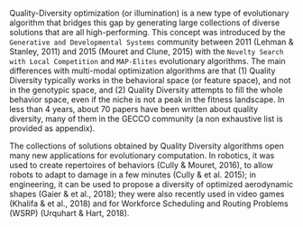 Quality-Diversity optimization (or illumination) is a new type of evolutionary algorithm that bridges this gap by generating large collections of diverse solutions that are all high-performing. This concept was introduced by the ``Generative and Developmental Systems`` community between 2011 (Lehman \& Stanley, 2011) and 2015 (Mouret and Clune, 2015) with the ``Novelty Search with Local Competition`` and ``MAP-Elites`` evolutionary algorithms. The main differences with multi-modal optimization algorithms are that (1) Quality Diversity typically works in the behavioral space (or feature space), and not in the genotypic space, and (2) Quality Diversity attempts to fill the whole behavior space, even if the niche is not a peak in the fitness landscape. In less than 4 years, about 70 papers have been written about quality diversity, many of them in the GECCO community (a non exhaustive list is provided as appendix).

The collections of solutions obtained by Quality Diversity algorithms open many new applications for evolutionary computation. In robotics, it was used to create repertoires of behaviors (Cully \& Mouret, 2016), to allow robots to adapt to damage in a few minutes (Cully \& et al. 2015); in engineering, it can be used to propose a diversity of optimized aerodynamic shapes (Gaier \& et al., 2018); they were also recently used in video games (Khalifa \& et al., 2018) and for Workforce Scheduling and Routing Problems (WSRP) (Urquhart \& Hart, 2018).
